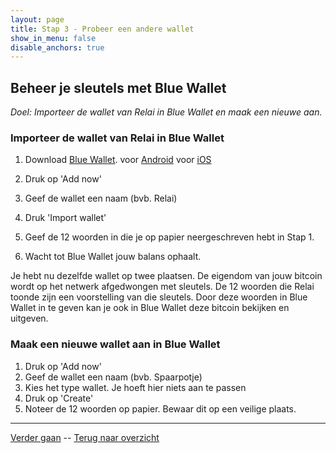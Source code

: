 ```yaml
---
layout: page
title: Stap 3 - Probeer een andere wallet
show_in_menu: false
disable_anchors: true
---
```

## Beheer je sleutels met Blue Wallet
*Doel: Importeer de wallet van Relai in Blue Wallet en maak een nieuwe aan.*

### Importeer de wallet van Relai in Blue Wallet
1. Download <a href="https://bluewallet.io/" target="_blank">Blue Wallet</a>.
    voor [Android](https://play.google.com/store/apps/details?id=io.bluewallet.bluewallet)
    voor [iOS](https://itunes.apple.com/app/bluewallet-bitcoin-wallet/id1376878040)

2. Druk op 'Add now'
3. Geef de wallet een naam (bvb. Relai)
4. Druk 'Import wallet'
5. Geef de 12 woorden in die je op papier neergeschreven hebt in Stap 1.
6. Wacht tot Blue Wallet jouw balans ophaalt.

Je hebt nu dezelfde wallet op twee plaatsen. De eigendom van jouw bitcoin wordt op het netwerk afgedwongen met sleutels. De 12 woorden die Relai toonde zijn een voorstelling van die sleutels. Door deze woorden in Blue Wallet in te geven kan je ook in Blue Wallet deze bitcoin bekijken en uitgeven.

### Maak een nieuwe wallet aan in Blue Wallet
1. Druk op 'Add now'
2. Geef de wallet een naam (bvb. Spaarpotje)
3. Kies het type wallet. Je hoeft hier niets aan te passen
4. Druk op 'Create'
5. Noteer de 12 woorden op papier. Bewaar dit op een veilige plaats.

------

[Verder gaan](stap4.md) --
[Terug naar overzicht](documentation/overzicht.md)
